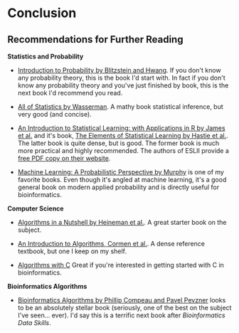 # Conclusion

## Recommendations for Further Reading

**Statistics and Probability**

 - [Introduction to Probability by Blitzstein and
   Hwang](http://www.amazon.com/Introduction-Probability-Chapman-Statistical-Science/dp/1466575573/ref=sr_1_2?s=books&ie=UTF8&qid=1425199954&sr=1-2&keywords=introduction+to+probability).
If you don't know any probability theory, this is the book I'd start with. In
fact if you don't know any probability theory and you've just finished by book,
this is the next book I'd recommend you read.

 - [All of Statistics by Wasserman](http://www.amazon.com/All-Statistics-Statistical-Inference-Springer/dp/0387402721/ref=sr_1_1?s=books&ie=UTF8&qid=1425200019&sr=1-1&keywords=all+of+statistics). A mathy book statistical inference, but very good (and concise).

 - [An Introduction to Statistical Learning: with Applications in R by James et
   al.](http://www.amazon.com/Introduction-Statistical-Learning-Applications-Statistics/dp/1461471370/ref=pd_sim_b_5?ie=UTF8&refRID=0YJFNF1FXCC9EQ22P4D7)
and it's book, [The Elements of Statistical Learning by Hastie et
al.](http://www.amazon.com/The-Elements-Statistical-Learning-Prediction/dp/0387848576/ref=pd_bxgy_b_img_y).
The latter book is quite dense, but is good. The former book is much more
practical and highly recommended. The authors of ESLII provide a [free PDF copy
on their website](http://web.stanford.edu/~hastie/Papers/ESLII.pdf).

 - [Machine Learning: A Probabilistic Perspective by
   Murphy](http://www.amazon.com/Machine-Learning-Probabilistic-Perspective-Computation/dp/0262018020/ref=pd_sim_b_4?ie=UTF8&refRID=001B2PQ06YKFE0NGH4RK)
is one of my favorite books. Even though it's angled at machine learning, it's
a good general book on modern applied probability and is directly useful for
bioinformatics.


**Computer Science**

 - [Algorithms in a Nutshell by Heineman et al.](http://www.amazon.com/Algorithms-Nutshell-In-OReilly/dp/059651624X). A great starter book on the subject.

 - [An Introduction to Algorithms, Cormen et al.](http://www.amazon.com/Introduction-Algorithms-Edition-Thomas-Cormen/dp/0262033844). A dense reference textbook, but one I keep on my shelf.

 - [Algorithms with C](http://www.amazon.com/Mastering-Algorithms-C-Kyle-Loudon/dp/1565924533/ref=sr_1_3?s=books&ie=UTF8&qid=1425199915&sr=1-3&keywords=algorithms+in+C) Great if you're interested in getting started with C in bioinformatics.

**Bioinformatics Algorithms**

 - [Bioinformatics Algorithms by Phillip Compeau and Pavel
   Pevzner](https://secure.mybookorders.com/Orderpage/1402) looks to be an
absolutely stellar book (seriously, one of the best on the subject I've seen...
ever). I'd say this is a terrific next book after *Bioinformatics Data Skills*.
